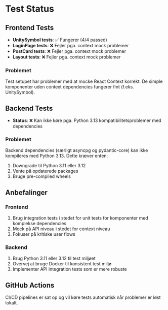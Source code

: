 # Test Status

## Frontend Tests
- **UnitySymbol tests**: ✅ Fungerer (4/4 passed)
- **LoginPage tests**: ❌ Fejler pga. context mock problemer
- **PostCard tests**: ❌ Fejler pga. context mock problemer
- **Layout tests**: ❌ Fejler pga. context mock problemer

### Problemet
Test setupet har problemer med at mocke React Context korrekt. De simple komponenter uden context dependencies fungerer fint (f.eks. UnitySymbol).

## Backend Tests
- **Status**: ❌ Kan ikke køre pga. Python 3.13 kompatibilitetsproblemer med dependencies

### Problemet
Backend dependencies (særligt asyncpg og pydantic-core) kan ikke kompileres med Python 3.13. Dette kræver enten:
1. Downgrade til Python 3.11 eller 3.12
2. Vente på opdaterede packages
3. Bruge pre-compiled wheels

## Anbefalinger

### Frontend
1. Brug integration tests i stedet for unit tests for komponenter med komplekse dependencies
2. Mock på API niveau i stedet for context niveau
3. Fokuser på kritiske user flows

### Backend
1. Brug Python 3.11 eller 3.12 til test miljøet
2. Overvej at bruge Docker til konsistent test miljø
3. Implementer API integration tests som er mere robuste

## GitHub Actions
CI/CD pipelines er sat op og vil køre tests automatisk når problemer er løst lokalt.